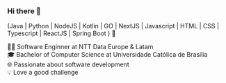 ### Hi there 👋

(Java | Python | NodeJS | Kotlin | GO | NextJS | Javascript | HTML | CSS | Typescript | ReactJS | Spring Boot ) 🚀

👩‍💻 Software Enginner at NTT Data Europe & Latam<br>
🎓 Bachelor of Computer Science at Universidade Católica de Brasília<br>
🌐 Passionate about software development<br>
💡 Love a good challenge
